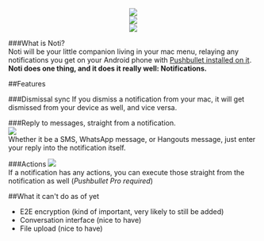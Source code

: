 <div align="center">
<img src="https://raw.githubusercontent.com/jariz/Noti/master/Noti/Assets.xcassets/AppIcon.appiconset/256.png">
<br><img src="https://jari.lol/0suH6tw4vE.svg">
<br><img src="https://travis-ci.org/jariz/Noti.svg?branch=master">
</div>

###What is Noti?  
Noti will be your little companion living in your mac menu, relaying any notifications you get on your Android phone with [Pushbullet installed on it](https://pushbullet.com).  
**Noti does one thing, and it does it really well: Notifications.**

##Features

###Dismissal sync
If you dismiss a notification from your mac, it will get dismissed from your device as well, and vice versa.

###Reply to messages, straight from a notification.  
![](https://cloud.githubusercontent.com/assets/1415847/16587198/c4e9cff6-42c9-11e6-9427-cb80a0bc64a3.png)  
Whether it be a SMS, WhatsApp message, or Hangouts message, just enter your reply into the notification itself.

###Actions
![](https://cloud.githubusercontent.com/assets/1415847/16587032/01fd1976-42c9-11e6-8bcf-c4e8e7c8763c.png)  
If a notification has any actions, you can execute those straight from the notification as well (_Pushbullet Pro required_)

##What it can't do as of yet

- E2E encryption (kind of important, very likely to still be added)
- Conversation interface (nice to have)
- File upload (nice to have)
